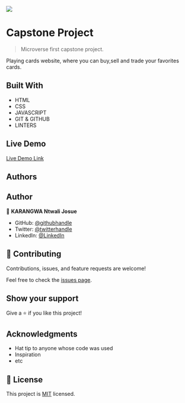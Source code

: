 ![](https://img.shields.io/badge/Microverse-blueviolet)

# Capstone Project

> Microverse first capstone project.

<!-- ![screenshot](./app_screenshot.png) -->

Playing cards website, where you can buy,sell and trade your favorites cards.

## Built With

- HTML
- CSS
- JAVASCRIPT
- GIT & GITHUB
- LINTERS

## Live Demo

[Live Demo Link](https://ntwali-josue.github.io/capstone-project/)

## Authors

## Author

👤 **KARANGWA Ntwali Josue**

- GitHub: [@githubhandle](https://github.com/Ntwali-Josue)
- Twitter: [@twitterhandle](https://twitter.com/JosueNtwali)
- LinkedIn: [@LinkedIn](https://linkedin.com/in/karangwa)

## 🤝 Contributing

Contributions, issues, and feature requests are welcome!

Feel free to check the [issues page](../../issues/).

## Show your support

Give a ⭐️ if you like this project!

## Acknowledgments

- Hat tip to anyone whose code was used
- Inspiration
- etc

## 📝 License

This project is [MIT](./MIT.md) licensed.
